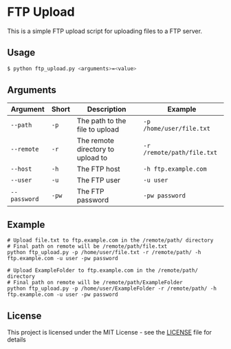 # FTP Upload

This is a simple FTP upload script for uploading files to a FTP server.

## Usage

```bash
$ python ftp_upload.py <arguments>=<value>
```

## Arguments
| Argument | Short | Description                        | Example                    |
| -------- |-------|------------------------------------|----------------------------|
| `--path` | `-p`  | The path to the file to upload     | `-p /home/user/file.txt`   |
| `--remote` | `-r`  | The remote directory to upload to | `-r /remote/path/file.txt` |
| `--host` | `-h`  | The FTP host                       | `-h ftp.example.com`       |
| `--user` | `-u`  | The FTP user                       | `-u user`                  |
| `--password` | `-pw`  | The FTP password                   | `-pw password`             |

## Example

```shell
# Upload file.txt to ftp.example.com in the /remote/path/ directory
# Final path on remote will be /remote/path/file.txt
python ftp_upload.py -p /home/user/file.txt -r /remote/path/ -h ftp.example.com -u user -pw password

# Upload ExampleFolder to ftp.example.com in the /remote/path/ directory
# Final path on remote will be /remote/path/ExampleFolder
python ftp_upload.py -p /home/user/ExampleFolder -r /remote/path/ -h ftp.example.com -u user -pw password
```

## License

This project is licensed under the MIT License - see the [LICENSE](LICENSE) file for details
